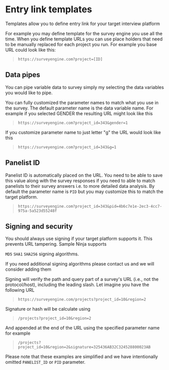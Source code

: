 # Entry link templates

Templates allow you to define entry link for your target interview platform

For example you may define template for the survey engine you use all the time. When you define template URLs you can use place holders that need to be manually replaced for each project you run. For example you base URL could look like this:

>`https://surveyengine.com?project=[ID]`

## Data pipes

You can pipe variable data to survey simply my selecting the data variables you would like to pipe.

You can fully customized the parameter names to match what you use in the survey. The default parameter name is the data variable name. For example if you selected GENDER the resulting URL might look like this

>`https://surveyengine.com?project_id=343&gender=1`

If you customize parameter name to just letter "g" the URL would look like this

>`https://surveyengine.com?project_id=343&g=1`

## Panelist ID

Panelist ID is automatically placed on the URL. You need to be able to save this value along with the survey responses if you need to able to match panelists to their survey answers i.e. to more detailed data analysis. By default the parameter name is `PID` but you may customize this to match the target platform.

>`https://surveyengine.com?project_id=343&pid=4b6c7e1e-2ec3-4cc7-975a-5a523d55248f`

## Signing and security
You should always use signing if your target platform supports it. This prevents URL tampering. Sample Ninja supports

`MD5` `SHA1` `SHA256` signing algorithms.

If you need additional signing algorithms please contact us and we will consider adding them

Signing will verify the path and query part of a survey's URL (i.e., not the protocol/host), including the leading slash. Let imagine you have the following URL

>`https://surveyengine.com/projects?project_id=10&region=2`

Signature or hash will be calculate using

>`/projects?project_id=10&region=2`

And appended at the end of the URL using the specified parameter name for example

>`/projects?project_id=10&region=2&signature=325436AB32C324528800023AB`

Please note that these examples are simplified and we have intentionally omitted `PANELIST_ID` or `PID` parameter.
